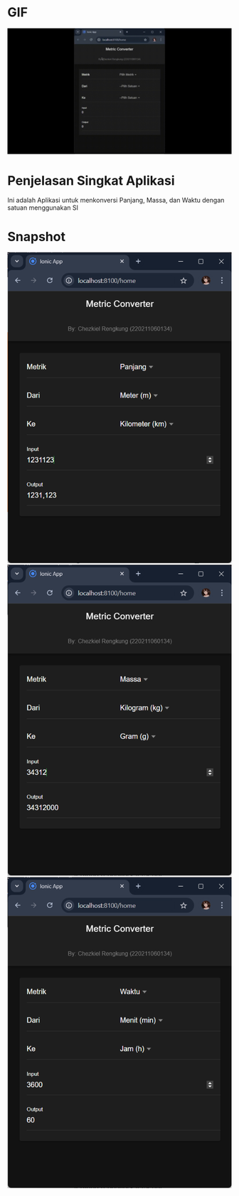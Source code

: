 # GIF
![.gif](https://github.com/chezkiel/MetricConverter-Chezkiel-IONIC/blob/main/assets/Window%2019-09-2024%2012-36-36.gif)

# Penjelasan Singkat Aplikasi
Ini adalah Aplikasi untuk menkonversi Panjang, Massa, dan Waktu dengan satuan menggunakan SI

# Snapshot
![snap1](https://github.com/chezkiel/MetricConverter-Chezkiel-IONIC/blob/main/assets/Screenshot%202024-09-19%20124726.png)
![snap2](https://github.com/chezkiel/MetricConverter-Chezkiel-IONIC/blob/main/assets/Screenshot%202024-09-19%20124948.png)
![snap3](https://github.com/chezkiel/MetricConverter-Chezkiel-IONIC/blob/main/assets/Screenshot%202024-09-19%20125017.png)
